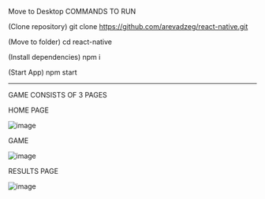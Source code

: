 Move to Desktop COMMANDS TO RUN

(Clone repository) git clone https://github.com/arevadzeg/react-native.git

(Move to folder) cd react-native

(Install dependencies) npm i

(Start App) npm start



***************************

GAME CONSISTS OF 3 PAGES 

HOME PAGE

![image](https://github.com/arevadzeg/react-native/assets/47279582/15bbc97e-6354-4a8d-b9c5-5f6226d10f81)

GAME

![image](https://github.com/arevadzeg/react-native/assets/47279582/68456115-b2e0-40a9-a383-269159d46173)

RESULTS PAGE

![image](https://github.com/arevadzeg/react-native/assets/47279582/54a218fb-f22a-4d3c-8da8-96fe407ae221)

